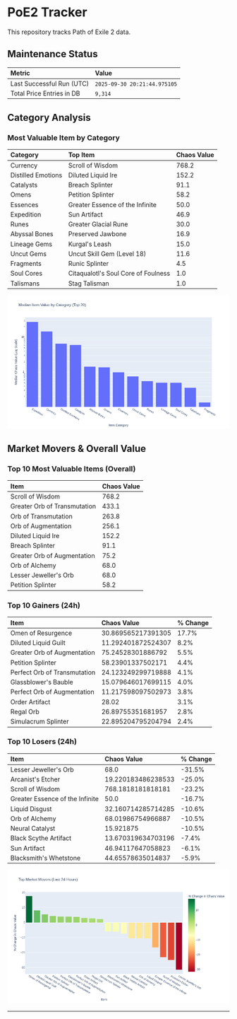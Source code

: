 # PoE2 Tracker

This repository tracks Path of Exile 2 data.

## Maintenance Status

<!-- START_MAINTENANCE -->
| Metric | Value |
|:---|:---|
| Last Successful Run (UTC) | `2025-09-30 20:21:44.975105` |
| Total Price Entries in DB | `9,314` |

<!-- END_MAINTENANCE -->

## Category Analysis

<!-- START_CATEGORY_ANALYSIS -->
### Most Valuable Item by Category
| Category | Top Item | Chaos Value |
| :--- | :--- | :--- |
| Currency | Scroll of Wisdom | 768.2 |
| Distilled Emotions | Diluted Liquid Ire | 152.2 |
| Catalysts | Breach Splinter | 91.1 |
| Omens | Petition Splinter | 58.2 |
| Essences | Greater Essence of the Infinite | 50.0 |
| Expedition | Sun Artifact | 46.9 |
| Runes | Greater Glacial Rune | 30.0 |
| Abyssal Bones | Preserved Jawbone | 16.9 |
| Lineage Gems | Kurgal's Leash | 15.0 |
| Uncut Gems | Uncut Skill Gem (Level 18) | 11.6 |
| Fragments | Runic Splinter | 4.5 |
| Soul Cores | Citaqualotl's Soul Core of Foulness | 1.0 |
| Talismans | Stag Talisman | 1.0 |


![Category Analysis Chart](charts/category_analysis.png)
<!-- END_CATEGORY_ANALYSIS -->

## Market Movers & Overall Value

<!-- START_ANALYSIS -->
### Top 10 Most Valuable Items (Overall)
| Item | Chaos Value |
| :--- | :--- |
| Scroll of Wisdom | 768.2 |
| Greater Orb of Transmutation | 433.1 |
| Orb of Transmutation | 263.8 |
| Orb of Augmentation | 256.1 |
| Diluted Liquid Ire | 152.2 |
| Breach Splinter | 91.1 |
| Greater Orb of Augmentation | 75.2 |
| Orb of Alchemy | 68.0 |
| Lesser Jeweller's Orb | 68.0 |
| Petition Splinter | 58.2 |

### Top 10 Gainers (24h)
| Item | Chaos Value | % Change |
| :--- | :--- | :--- |
| Omen of Resurgence | 30.869565217391305 | 17.7% |
| Diluted Liquid Guilt | 11.292401872524307 | 8.2% |
| Greater Orb of Augmentation | 75.24528301886792 | 5.5% |
| Petition Splinter | 58.23901337502171 | 4.4% |
| Perfect Orb of Transmutation | 24.123249299719888 | 4.1% |
| Glassblower's Bauble | 15.079646017699115 | 4.0% |
| Perfect Orb of Augmentation | 11.217598097502973 | 3.8% |
| Order Artifact | 28.02 | 3.1% |
| Regal Orb | 26.89755351681957 | 2.8% |
| Simulacrum Splinter | 22.895204795204794 | 2.4% |

### Top 10 Losers (24h)
| Item | Chaos Value | % Change |
| :--- | :--- | :--- |
| Lesser Jeweller's Orb | 68.0 | -31.5% |
| Arcanist's Etcher | 19.220183486238533 | -25.0% |
| Scroll of Wisdom | 768.1818181818181 | -23.2% |
| Greater Essence of the Infinite | 50.0 | -16.7% |
| Liquid Disgust | 32.160714285714285 | -10.6% |
| Orb of Alchemy | 68.01986754966887 | -10.5% |
| Neural Catalyst | 15.921875 | -10.5% |
| Black Scythe Artifact | 13.670319634703196 | -7.4% |
| Sun Artifact | 46.94117647058823 | -6.1% |
| Blacksmith's Whetstone | 44.65578635014837 | -5.9% |


![Market Movers Chart](charts/market_movers.png)
<!-- END_ANALYSIS -->

---
